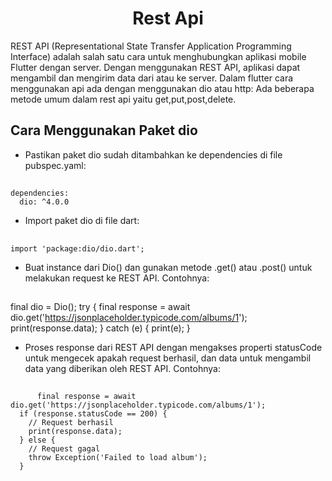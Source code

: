 <h1 align="center">Rest Api</h1>

REST API (Representational State Transfer Application Programming Interface) adalah salah satu cara untuk menghubungkan aplikasi mobile Flutter dengan server. Dengan menggunakan REST API, aplikasi dapat mengambil dan mengirim data dari atau ke server.
Dalam flutter cara menggunakan api ada dengan menggunakan dio atau http:
Ada beberapa metode umum dalam rest api yaitu get,put,post,delete.

## Cara Menggunakan Paket dio
- Pastikan paket dio sudah ditambahkan ke dependencies di file pubspec.yaml:
##
    dependencies:
      dio: ^4.0.0
- Import paket dio di file dart:
##
    import 'package:dio/dio.dart';
- Buat instance dari Dio() dan gunakan metode .get() atau .post() untuk melakukan request ke REST API. Contohnya:
 ##
   final dio = Dio();
    try {
     final response = await dio.get('https://jsonplaceholder.typicode.com/albums/1');
     print(response.data);
      } catch (e) {
        print(e);
      } 
 - Proses response dari REST API dengan mengakses properti statusCode untuk mengecek apakah request berhasil, dan data untuk mengambil data yang diberikan oleh REST API. Contohnya:
 ##
          final response = await dio.get('https://jsonplaceholder.typicode.com/albums/1');
      if (response.statusCode == 200) {
        // Request berhasil
        print(response.data);
      } else {
        // Request gagal
        throw Exception('Failed to load album');
      }
